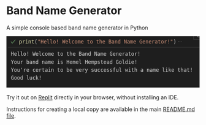 # Band Name Generator

A simple console based band name generator in Python

![Your band name is Hemel Hempstead Goldie](https://github.com/ZanClifton/basic-python-projects/blob/main/images/band-name-generator.png)

Try it out on [Replit](https://replit.com/@ZanClifton/band-name-generator?v=1) directly in your browser, without installing an IDE.

Instructions for creating a local copy are available in the main [README.md file](https://github.com/ZanClifton/basic-python-projects/blob/main/README.md).
